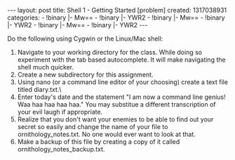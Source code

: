 --- layout: post title: Shell 1 - Getting Started [problem] created:
1317038931 categories: - !binary |- Mw== - !binary |- YWR2 - !binary |-
Mw== - !binary |- YWR2 - !binary |- Mw== - !binary |- YWR2 ---

Do the following using Cygwin or the Linux/Mac shell:

1.  Navigate to your working directory for the class. While doing so
    experiment with the tab based autocomplete. It will make navigating
    the shell much quicker.
2.  Create a new subdirectory for this assignment.
3.  Using nano (or a command line editor of your choosing) create a text
    file titled diary.txt.\
4.  Enter today's date and the statement "I am now a command line
    genius! Waa haa haa haa haa." You may substitue a different
    transcription of your evil laugh if appropriate.
5.  Realize that you don't want your enemies to be able to find out your
    secret so easily and change the name of your file to
    ornithology\_notes.txt. No one would ever want to look at that.
6.  Make a backup of this file by creating a copy of it called
    ornithology\_notes\_backup.txt.

